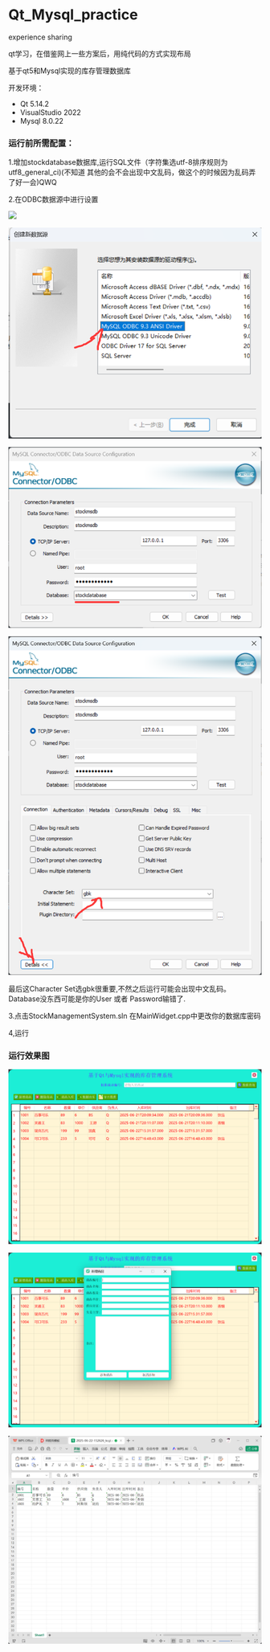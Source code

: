 # Qt_Mysql_practice
experience sharing

qt学习，在借鉴网上一些方案后，用纯代码的方式实现布局

基于qt5和Mysql实现的库存管理数据库

开发环境：

- Qt 5.14.2
- VisualStudio 2022
- Mysql 8.0.22

### 运行前所需配置：

1.增加stockdatabase数据库,运行SQL文件（字符集选utf-8排序规则为utf8_general_ci)(不知道 其他的会不会出现中文乱码，做这个的时候因为乱码弄了好一会)QWQ

2.在ODBC数据源中进行设置

 ![]([https://github.com/QWSFAY/Qt_Mysql_practice/blob/main/img/1.png?raw=true)

![](https://github.com/QWSFAY/Qt_Mysql_practice/blob/main/img/2.png?raw=true)

![](https://github.com/QWSFAY/Qt_Mysql_practice/blob/main/img/3.png?raw=true)

![](https://github.com/QWSFAY/Qt_Mysql_practice/blob/main/img/4.png?raw=true)

最后这Character Set选gbk很重要,不然之后运行可能会出现中文乱码。Database没东西可能是你的User 或者 Password输错了.

3.点击StockManagementSystem.sln 在MainWidget.cpp中更改你的数据库密码

4,运行

### 运行效果图

![](https://github.com/QWSFAY/Qt_Mysql_practice/blob/main/img/5.png?raw=true)

![](https://github.com/QWSFAY/Qt_Mysql_practice/blob/main/img/6.png?raw=true)

![](https://github.com/QWSFAY/Qt_Mysql_practice/blob/main/img/7.png?raw=true)
